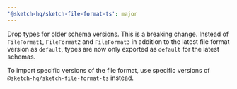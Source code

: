 ```yaml
---
'@sketch-hq/sketch-file-format-ts': major
---
```


Drop types for older schema versions. This is a breaking change. Instead of
`FileFormat1`, `FileFormat2` and `FileFormat3` in addition to the latest
file format version as `default`, types are now only exported as `default`
for the latest schemas.

To import specific versions of the file format, use specific versions of
`@sketch-hq/sketch-file-format-ts` instead.
